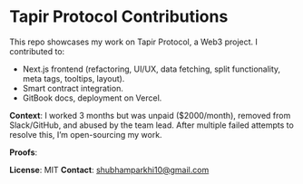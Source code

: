 # Tapir Protocol Contributions

This repo showcases my work on Tapir Protocol, a Web3 project. I contributed to:
- Next.js frontend (refactoring, UI/UX, data fetching, split functionality, meta tags, tooltips, layout).
- Smart contract integration.
- GitBook docs, deployment on Vercel.

**Context**:
I worked 3 months but was unpaid ($2000/month), removed from Slack/GitHub, and abused by the team lead. After multiple failed attempts to resolve this, I’m open-sourcing my work.

**Proofs**:

**License**: MIT
**Contact**: shubhamparkhi10@gmail.com

